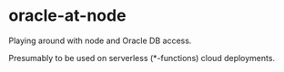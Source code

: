 # oracle-at-node

Playing around with node and Oracle DB access.

Presumably to be used on serverless (*-functions) cloud deployments.
